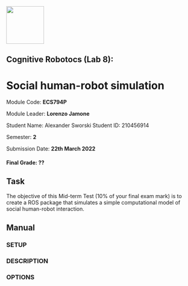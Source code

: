 <img src="https://people.bath.ac.uk/mtc47/img/collaborators/QM_Logo.png" height=100>

## Cognitive Robotocs (Lab 8): 
# Social human-robot simulation

Module Code: **ECS794P** 

Module Leader: **Lorenzo Jamone**

Student Name: Alexander Sworski
Student ID: 210456914

Semester: **2**

Submission Date: **22th March 2022**

#### Final Grade: ??

## Task
The objective of this Mid-term Test (10% of your final exam mark) is to create a ROS package that simulates a simple computational model of social human-robot interaction.

## Manual

### SETUP

### DESCRIPTION

### OPTIONS